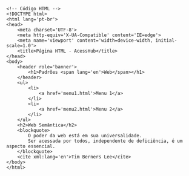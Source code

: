 <Code language='html'>
&lt;!-- Código HTML --&gt;
&lt;!DOCTYPE html&gt;
&lt;html lang='pt-br'&gt;
&lt;head&gt;
    &lt;meta charset='UTF-8'&gt;
    &lt;meta http-equiv='X-UA-Compatible' content='IE=edge'&gt;
    &lt;meta name='viewport' content='width=device-width, initial-scale=1.0'&gt;
    &lt;title&gt;Página HTML - AcessHub&lt;/title&gt;
&lt;/head&gt;
&lt;body&gt;
    &lt;header role='banner'&gt;
        &lt;h1&gt;Padrões &lt;span lang='en'&gt;Web&lt;/span&gt;&lt;/h1&gt;
    &lt;/header&gt;
    &lt;ul&gt;
        &lt;li&gt;
            &lt;a href='menu1.html'&gt;Menu 1&lt;/a&gt;
        &lt;/li&gt;
        &lt;li&gt;
            &lt;a href='menu2.html'&gt;Menu 2&lt;/a&gt;
        &lt;/li&gt;
    &lt;/ul&gt;
    &lt;h2&gt;Web Semântica&lt;/h2&gt;
    &lt;blockquote&gt;
        O poder da web está em sua universalidade.
        Ser acessada por todos, independente de deficiência, é um aspecto essencial.
    &lt;/blockquote&gt;
    &lt;cite xml:lang='en'&gt;Tim Berners Lee&lt;/cite&gt;
&lt;/body&gt;
&lt;/html&gt;
</Code>
